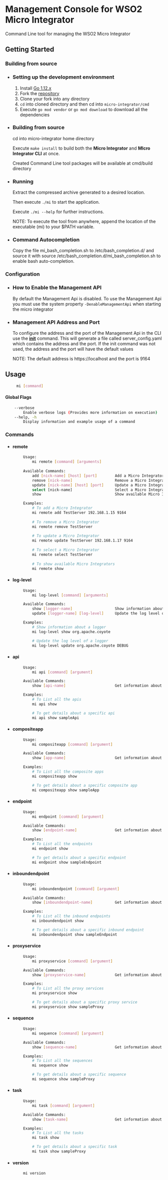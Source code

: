 # Management Console for WSO2 Micro Integrator

Command Line tool for managing the WSO2 Micro Integrator

## Getting Started

### Building from source 

- ### Setting up the development environment
    1. Install [Go 1.12.x](https://golang.org/dl)
    2. Fork the [repository](https://github.com/wso2/micro-integrator)
    3. Clone your fork into any directory
    5. `cd` into cloned directory and then cd into `micro-integrator/cmd`
    6. Execute `go mod vendor` or `go mod download` to download all the dependencies
    
- ### Building from source
    cd into micro-integrator home directory

    Execute `make install` to build both the **Micro Integrator** and **MIcro Integrator CLI** at once.

    Created Command Line tool packages will be available at cmd/build directory

- ### Running
    Extract the compressed archive generated to a desired location.
    
    Then execute `./mi` to start the application.
    
    Execute `./mi --help` for further instructions.

    NOTE: To execute the tool from anywhere, append the location of the executable (mi) to your $PATH variable.

- ### Command Autocompletion
    Copy the file mi_bash_completion.sh to /etc/bash_completion.d/ and source it with source /etc/bash_completion.d/mi_bash_completion.sh to enable bash auto-completion.

### Configuration 

- ### How to Enable the Management API
    By default the Management Api is disabled. To use the Management Api you must use the system property `-DenableManagementApi` when starting the micro integrator

- ### Management API Address and Port
    To configure the address and the port of the Management Api in the CLI use the [**init**](#init) command. This will generate a file called server_config.yaml which contains the address and the port. If the init command was not used, the address and the port will have the default values

    NOTE: The default address is https://localhost and the port is 9164

## Usage 
```bash
     mi [command]
```

#### Global Flags
```bash
    --verbose
        Enable verbose logs (Provides more information on execution)
    --help, -h
        Display information and example usage of a command
```

### Commands
   * #### remote
```bash
        Usage:
            mi remote [command] [arguments]
                       
        Available Commands:
            add [nick-name] [host] [port]        Add a Micro Integrator
            remove [nick-name]                   Remove a Micro Integrator
            update [nick-name] [host] [port]     Update a Micro Integrator
            select [nick-name]                   Select a Micro Integrator on which commands are executed
            show                                 Show available Micro Integrators

        Examples:
            # To add a Micro Integrator
            mi remote add TestServer 192.168.1.15 9164
            
            # To remove a Micro Integrator
            mi remote remove TestServer
            
            # To update a Micro Integrator
            mi remote update TestServer 192.168.1.17 9164
            
            # To select a Micro Integrator
            mi remote select TestServer
            
            # To show available Micro Integrators
            mi remote show
```
   * #### log-level
```bash
        Usage:
            mi log-level [command] [arguments]

        Available Commands:
            show [logger-name]                   Show information about a logger
            update [logger-name] [log-level]     Update the log level of a logger

        Examples:
            # Show information about a logger
            mi log-level show org.apache.coyote

            # Update the log level of a logger
            mi log-level update org.apache.coyote DEBUG
```
   * #### api
```bash
        Usage:
            mi api [command] [argument]

        Available Commands:
            show [api-name]                      Get information about one or more Apis

        Examples:
            # To List all the apis
            mi api show

            # To get details about a specific api
            mi api show sampleApi
```
   * #### compositeapp
```bash
        Usage:
            mi compositeapp [command] [argument]

        Available Commands:
            show [app-name]                      Get information about one or more Composite apps

        Examples:
            # To List all the composite apps
            mi compositeapp show

            # To get details about a specific composite app
            mi compositeapp show sampleApp
```
   * #### endpoint
```bash
        Usage:
            mi endpoint [command] [argument]

        Available Commands:
            show [endpoint-name]                 Get information about one or more Endpoints

        Examples:
            # To List all the endpoints
            mi endpoint show

            # To get details about a specific endpoint
            mi endpoint show sampleEndpoint
```
   * #### inboundendpoint
```bash
        Usage:
            mi inboundendpoint [command] [argument]

        Available Commands:
            show [inboundendpoint-name]          Get information about one or more Inbounds

        Examples:
            # To List all the inbound endpoints
            mi inboundendpoint show

            # To get details about a specific inbound endpoint
            mi inboundendpoint show sampleEndpoint
```
   * #### proxyservice
```bash
        Usage:
            mi proxyservice [command] [argument]

        Available Commands:
            show [proxyservice-name]             Get information about one or more Proxies

        Examples:
            # To List all the proxy services
            mi proxyservice show

            # To get details about a specific proxy service
            mi proxyservice show sampleProxy
```
   * #### sequence
```bash
        Usage:
            mi sequence [command] [argument]

        Available Commands:
            show [sequence-name]                 Get information about one or more Sequences

        Examples:
            # To List all the sequences
            mi sequence show

            # To get details about a specific sequence
            mi sequence show sampleProxy
```
   * #### task
```bash
        Usage:
            mi task [command] [argument]

        Available Commands:
            show [task-name]                     Get information about one or more Tasks

        Examples:
            # To List all the tasks
            mi task show

            # To get details about a specific task
            mi task show sampleProxy
```
* #### version
```bash
        mi version 
```
